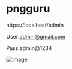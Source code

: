 # pngguru

https://localhost/admin

User:admin@gmail.com

Pass:admin@1234

![image](https://user-images.githubusercontent.com/27028517/157319758-c2811e42-2cd8-4ba7-bf1b-4c9f861b3f26.png)

